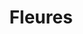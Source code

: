 ---
layout: "post"
title: "Fleures"
page_id: 21
permalink: "/fleures/"
image-left: "JTH_FLEURES_POSTER2.jpg"
image-left-size: contain
image-center-caption: “Les Fleu­res du Ja­pon”, by Jo­ha­nna Ta­ga­da Hoff­beck
image-right: "JTH_FLEURES_EVITE.jpg"
image-right-size: contain
caption-center-color: b4373d
---